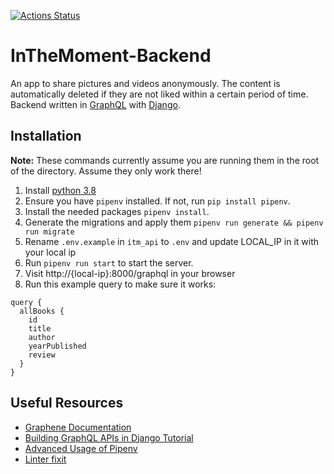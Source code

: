 [![Actions Status](https://github.com/InTheMoment-App/InTheMoment/workflows/Lint/badge.svg)](https://github.com/InTheMoment-App/InTheMoment/actions)

# InTheMoment-Backend
An app to share pictures and videos anonymously. The content is automatically deleted if they are not liked within a certain period of time.
Backend written in [GraphQL](https://graphql.org/) with [Django](https://www.djangoproject.com/).

## Installation
**Note:** These commands currently assume you are running them in the root of the directory. Assume they only work there!
1. Install [python 3.8](https://www.python.org/downloads/release/python-380/)
2. Ensure you have `pipenv` installed. If not, run `pip install pipenv`.
3. Install the needed packages `pipenv install`.
4. Generate the migrations and apply them `pipenv run generate && pipenv run migrate`
5. Rename `.env.example` in `itm_api` to `.env` and update LOCAL_IP in it with your local ip
6. Run `pipenv run start` to start the server.
7. Visit http://{local-ip}:8000/graphql in your browser
8. Run this example query to make sure it works:
```
query {
  allBooks {
    id
    title
    author
    yearPublished
    review
  }
}
```

## Useful Resources
- [Graphene Documentation](https://docs.graphene-python.org/en/latest/)
- [Building GraphQL APIs in Django Tutorial](https://www.twilio.com/blog/graphql-apis-django-graphene)
- [Advanced Usage of Pipenv](https://pipenv-fork.readthedocs.io/en/latest/advanced.html)
- [Linter fixit](https://github.com/Instagram/Fixit)
